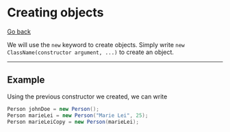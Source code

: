# Creating objects

[Go back](../../index.md#vocabulary)

We will use the `new` keyword to create objects. Simply write `new ClassName(constructor argument, ...)` to create an object.

<hr class="sl">

## Example

Using the previous constructor we created, we can write

```java
Person johnDoe = new Person();
Person marieLei = new Person("Marie Lei", 25);
Person marieLeiCopy = new Person(marieLei);
```